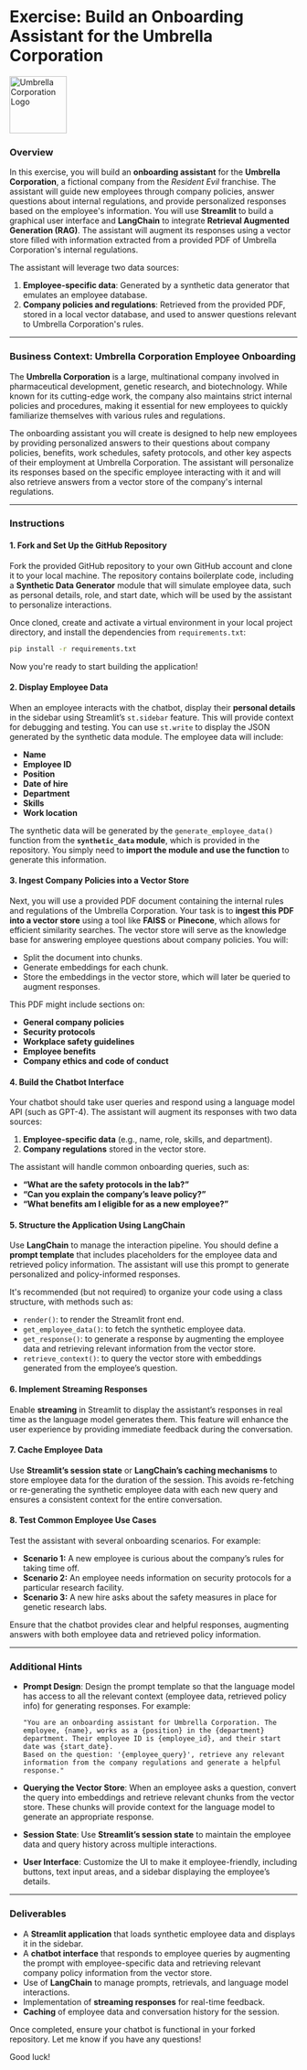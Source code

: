 # Exercise: Build an Onboarding Assistant for the Umbrella Corporation

<img src="https://upload.wikimedia.org/wikipedia/commons/0/0e/Umbrella_Corporation_logo.svg" alt="Umbrella Corporation Logo" width="100"/>

### Overview

In this exercise, you will build an **onboarding assistant** for the **Umbrella Corporation**, a fictional company from the *Resident Evil* franchise. The assistant will guide new employees through company policies, answer questions about internal regulations, and provide personalized responses based on the employee's information. You will use **Streamlit** to build a graphical user interface and **LangChain** to integrate **Retrieval Augmented Generation (RAG)**. The assistant will augment its responses using a vector store filled with information extracted from a provided PDF of Umbrella Corporation's internal regulations.

The assistant will leverage two data sources:
1. **Employee-specific data**: Generated by a synthetic data generator that emulates an employee database.
2. **Company policies and regulations**: Retrieved from the provided PDF, stored in a local vector database, and used to answer questions relevant to Umbrella Corporation's rules.

---

### Business Context: Umbrella Corporation Employee Onboarding

The **Umbrella Corporation** is a large, multinational company involved in pharmaceutical development, genetic research, and biotechnology. While known for its cutting-edge work, the company also maintains strict internal policies and procedures, making it essential for new employees to quickly familiarize themselves with various rules and regulations. 

The onboarding assistant you will create is designed to help new employees by providing personalized answers to their questions about company policies, benefits, work schedules, safety protocols, and other key aspects of their employment at Umbrella Corporation. The assistant will personalize its responses based on the specific employee interacting with it and will also retrieve answers from a vector store of the company's internal regulations.

---

### Instructions

#### 1. Fork and Set Up the GitHub Repository

Fork the provided GitHub repository to your own GitHub account and clone it to your local machine. The repository contains boilerplate code, including a **Synthetic Data Generator** module that will simulate employee data, such as personal details, role, and start date, which will be used by the assistant to personalize interactions.

Once cloned, create and activate a virtual environment in your local project directory, and install the dependencies from `requirements.txt`:

```bash
pip install -r requirements.txt
```

Now you're ready to start building the application!

#### 2. Display Employee Data

When an employee interacts with the chatbot, display their **personal details** in the sidebar using Streamlit’s `st.sidebar` feature. This will provide context for debugging and testing. You can use `st.write` to display the JSON generated by the synthetic data module. The employee data will include:

- **Name**
- **Employee ID**
- **Position**
- **Date of hire**
- **Department**
- **Skills**
- **Work location**

The synthetic data will be generated by the `generate_employee_data()` function from the **`synthetic_data` module**, which is provided in the repository. You simply need to **import the module and use the function** to generate this information.

#### 3. Ingest Company Policies into a Vector Store

Next, you will use a provided PDF document containing the internal rules and regulations of the Umbrella Corporation. Your task is to **ingest this PDF into a vector store** using a tool like **FAISS** or **Pinecone**, which allows for efficient similarity searches. The vector store will serve as the knowledge base for answering employee questions about company policies. You will:

- Split the document into chunks.
- Generate embeddings for each chunk.
- Store the embeddings in the vector store, which will later be queried to augment responses.

This PDF might include sections on:
- **General company policies**
- **Security protocols**
- **Workplace safety guidelines**
- **Employee benefits**
- **Company ethics and code of conduct**

#### 4. Build the Chatbot Interface

Your chatbot should take user queries and respond using a language model API (such as GPT-4). The assistant will augment its responses with two data sources:
1. **Employee-specific data** (e.g., name, role, skills, and department).
2. **Company regulations** stored in the vector store.

The assistant will handle common onboarding queries, such as:
- **“What are the safety protocols in the lab?”**
- **“Can you explain the company’s leave policy?”**
- **“What benefits am I eligible for as a new employee?”**

#### 5. Structure the Application Using LangChain

Use **LangChain** to manage the interaction pipeline. You should define a **prompt template** that includes placeholders for the employee data and retrieved policy information. The assistant will use this prompt to generate personalized and policy-informed responses.

It's recommended (but not required) to organize your code using a class structure, with methods such as:
- `render()`: to render the Streamlit front end.
- `get_employee_data()`: to fetch the synthetic employee data.
- `get_response()`: to generate a response by augmenting the employee data and retrieving relevant information from the vector store.
- `retrieve_context()`: to query the vector store with embeddings generated from the employee’s question.

#### 6. Implement Streaming Responses

Enable **streaming** in Streamlit to display the assistant’s responses in real time as the language model generates them. This feature will enhance the user experience by providing immediate feedback during the conversation.

#### 7. Cache Employee Data

Use **Streamlit’s session state** or **LangChain’s caching mechanisms** to store employee data for the duration of the session. This avoids re-fetching or re-generating the synthetic employee data with each new query and ensures a consistent context for the entire conversation.

#### 8. Test Common Employee Use Cases

Test the assistant with several onboarding scenarios. For example:
- **Scenario 1:** A new employee is curious about the company’s rules for taking time off.
- **Scenario 2:** An employee needs information on security protocols for a particular research facility.
- **Scenario 3:** A new hire asks about the safety measures in place for genetic research labs.

Ensure that the chatbot provides clear and helpful responses, augmenting answers with both employee data and retrieved policy information.

---

### Additional Hints

- **Prompt Design**: Design the prompt template so that the language model has access to all the relevant context (employee data, retrieved policy info) for generating responses. For example:

  ```text
  "You are an onboarding assistant for Umbrella Corporation. The employee, {name}, works as a {position} in the {department} department. Their employee ID is {employee_id}, and their start date was {start_date}. 
  Based on the question: '{employee_query}', retrieve any relevant information from the company regulations and generate a helpful response."
  ```

- **Querying the Vector Store**: When an employee asks a question, convert the query into embeddings and retrieve relevant chunks from the vector store. These chunks will provide context for the language model to generate an appropriate response.

- **Session State**: Use **Streamlit’s session state** to maintain the employee data and query history across multiple interactions.

- **User Interface**: Customize the UI to make it employee-friendly, including buttons, text input areas, and a sidebar displaying the employee’s details.

---

### Deliverables

- A **Streamlit application** that loads synthetic employee data and displays it in the sidebar.
- A **chatbot interface** that responds to employee queries by augmenting the prompt with employee-specific data and retrieving relevant company policy information from the vector store.
- Use of **LangChain** to manage prompts, retrievals, and language model interactions.
- Implementation of **streaming responses** for real-time feedback.
- **Caching** of employee data and conversation history for the session.

Once completed, ensure your chatbot is functional in your forked repository. Let me know if you have any questions!

Good luck!